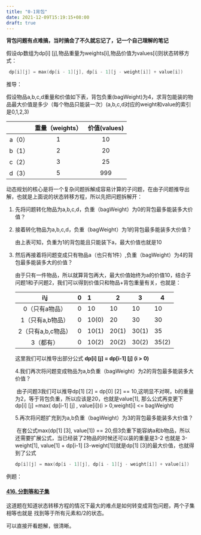 ```yaml
---
title: "0-1背包"
date: 2021-12-09T15:19:15+08:00
draft: true
---
```


   **背包问题有点难搞，当时搞会了不久就忘记了，记一个自己理解的笔记**

 假设dp数组为dp[i] [j],物品重量为weights[i],物品价值为values[i]则状态转移方式：

```go
 dp[i][j] = max(dp[i - 1][j], dp[i - 1][j - weight[i]] + value[i])
```

推导：

​	假设物品a,b,c,d重量和价值如下表，背包负重(bagWeight)为4，求背包能装的物品最大价值是多少（每个物品只能装一次）(a,b,c,d对应的weight和value的索引是0,1,2,3)

|        | 重量（weights） | 价值(values) |
| :----: | :-------------: | :----------: |
| a（0） |        1        |      10      |
| b（1） |        2        |      20      |
| c（2） |        3        |      25      |
| d（3） |        5        |     999      |

​	动态规划的核心是将一个复杂问题拆解成容易计算的子问题，在由子问题推导出解，也就是上面说的状态转移方程，所以先把问题拆解开：

1. 先将问题转化物品为a,b,c,d，负重（bagWeight）为0的背包最多能装多大价值？

2. 接着转化物品为a,b,c,d，负重（bagWeight）为1的背包最多能装多大价值？

   由上表可知，负重为1的背包能且只能装下a，最大价值也就是10

3. 然后再接着将问题变成只有物品a（也只有1件）,负重（bagWeight）为4的背包最多能装多大的价值？

   由于只有一件物品，所以就算背包再大，最大价值始终为a的价值10，结合子问题1和子问题2，我们可以得到价值只和物品+背包重量有关，也就是：

   |        i\j         | 0    | 1     | 2     | 3     | 4     |
   | :----------------: | :--- | :---- | ----- | ----- | ----- |
   |   0（只有a物品）   | 0    | 10    | 10    | 10    | 10    |
   |  1（只有a,b物品）  | 0    | 10(0) | 20    | 30    | 30    |
   | 2（只有a,b,c物品） | 0    | 10(1) | 20(1) | 30(1) | 35    |
   |     3（都有）      | 0    | 10(2) | 20(2) | 30(2) | 35(2) |

   这里我们可以推导出部分公式 **dp[i] [j] = dp[i-1] [j] (i > 0)**

   4.我们再次将问题变成物品为a,b负重（bagWeight）为2的背包最多能装多大价值？

   ​	由子问题3我们可以推导dp[1] [2] = dp[0] [2] == 10,这明显不对啊，b的重量为2，等于背包负重，所以应该是20，也就是value[1], 那么公式再变更下  dp[i] [j] =max( dp[i-1] [j] , value[i])(i > 0,weight[i] <= bagWeight) 

   5.再次将问题扩充到为a,b负重（bagWeight）为3的背包最多能装多大价值？

   ​	在套公式max(dp[1] [3], value[1]) == 20,但3负重下能容纳a和b物品，所以还需要扩展公式，当已经装了2物品的时候还可以装的重量是3-2 也就是 3-weight[1], value[1] + dp[i-1] [3-weight[1]]就是dp[1] [3]的最大价值，也就得到了公式 

   ```go
   dp[i][j] = max(dp[i - 1][j], dp[i - 1][j - weight[i]] + value[i])
   ```

   

例题：

#### [416. 分割等和子集](https://leetcode-cn.com/problems/partition-equal-subset-sum/)

​	这道题在知道状态转移方程的情况下最大的难点是如何转变成背包问题，两个子集相等也就是 找到等于所有元素和/2的状态。

可以直接开看题解，很清晰。

